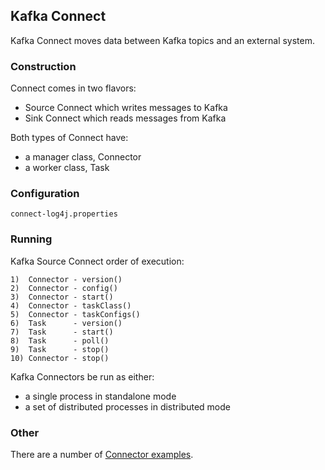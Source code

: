 ## Kafka Connect

Kafka Connect moves data between Kafka topics and an external system.  

### Construction

Connect comes in two flavors:
* Source Connect which writes messages to Kafka
* Sink Connect which reads messages from Kafka

Both types of Connect have:
* a manager class, Connector
* a worker class, Task

### Configuration

`connect-log4j.properties`

### Running

Kafka Source Connect order of execution:  
```
1)  Connector - version()  
2)  Connector - config()  
3)  Connector - start()  
4)  Connector - taskClass()  
5)  Connector - taskConfigs()  
6)  Task      - version()  
7)  Task      - start()  
8)  Task      - poll()  
9)  Task      - stop()  
10) Connector - stop()  
```

Kafka Connectors be run as either:  
* a single process in standalone mode
* a set of distributed processes in distributed mode

### Other

There are a number of [Connector examples](https://github.com/apache/kafka/tree/trunk/connect/file/src).  
